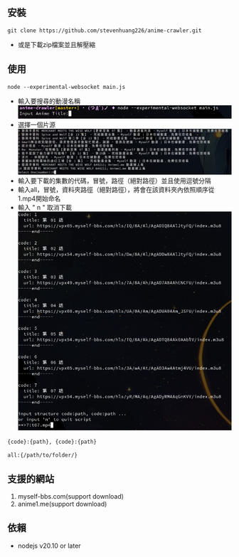 ## 安裝
```
git clone https://github.com/stevenhuang226/anime-crawler.git
```
- 或是下載zip檔案並且解壓縮
## 使用
```
node --experimental-websocket main.js
```
- 輸入要搜尋的動漫名稱
![pic1](src/pic1.png)
- 選擇一個片源
![pic2](src/pic2.png)
- 輸入要下載的集數的代碼，冒號，路徑（絕對路徑）並且使用逗號分隔
- 輸入all，冒號，資料夾路徑（絕對路徑），將會在該資料夾內依照順序從1.mp4開始命名
- 輸入 " n " 取消下載
![pic3](src/pic3.png)
```
{code}:{path}, {code}:{path}
```
```
all:{/path/to/folder/}
```
## 支援的網站
1. myself-bbs.com(support download)
2. anime1.me(support download)
## 依賴
- nodejs v20.10 or later
